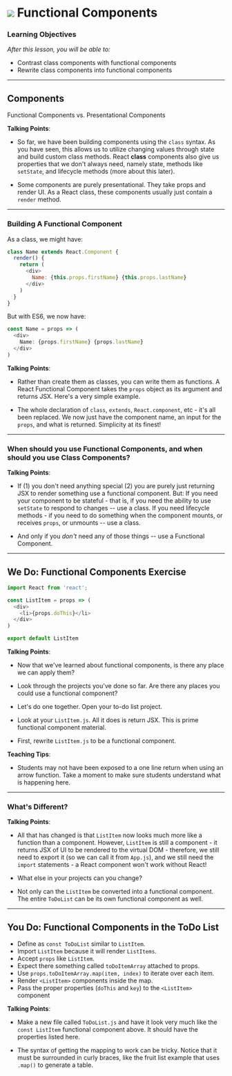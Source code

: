 # ![](https://ga-dash.s3.amazonaws.com/production/assets/logo-9f88ae6c9c3871690e33280fcf557f33.png) Functional Components

### Learning Objectives

*After this lesson, you will be able to:*

- Contrast class components with functional components
- Rewrite class components into functional components

---

## Components

Functional Components vs. Presentational Components

<aside class="notes">

**Talking Points**:

- So far, we have been building components using the `class` syntax.  As you have seen, this allows us to utilize changing values through state and build custom class methods. React **class** components also give us properties that we don't always need, namely state, methods like `setState`, and lifecycle methods (more about this later).

- Some components are purely presentational. They take props and render UI. As a React class, these components usually just contain a `render` method.

</aside>

---

### Building A Functional Component

As a class, we might have:

```javascript
class Name extends React.Component {
  render() {
    return (
      <div>
        Name: {this.props.firstName} {this.props.lastName}
      </div>
    )
  }
}
```

But with ES6, we now have:

```javascript
const Name = props => (
  <div>
    Name: {props.firstName} {props.lastName}
  </div>
)
```

<aside class="notes">

**Talking Points**:

- Rather than create them as classes, you can write them as functions. A React Functional Component takes the `props` object as its argument and returns JSX. Here's a very simple example.

- The whole declaration of `class`, `extends`, `React.component`, etc - it's all been replaced. We now just have the component name, an input for the `props`, and what is returned. Simplicity at its finest!

</aside>

---

### When should you use Functional Components, and when should you use Class Components?

<aside class="notes">

**Talking Points**:

- If (1) you don't need anything special (2) you are purely just returning JSX to render something use a functional component. But: If you need your component to be stateful - that is, if you need the ability to use `setState` to respond to changes -- use a class. If you need lifecycle methods - if you need to do something when the component mounts, or receives `props`, or unmounts -- use a class.

- And only if you _don't_ need any of those things -- use a Functional Component.

</aside>

---

## We Do: Functional Components Exercise


```javascript
import React from 'react';

const ListItem = props => (
  <div>
    <li>{props.doThis}</li>
  </div>
)

export default ListItem


```


<aside class="notes">

**Talking Points**:

- Now that we've learned about functional components, is there any place we can apply them?

- Look through the projects you've done so far. Are there any places you could use a functional component?

- Let's do one together. Open your to-do list project.

- Look at your `ListItem.js`. All it does is return JSX. This is prime functional component material.

- First, rewrite `ListItem.js` to be a functional component.

**Teaching Tips**:

- Students may not have been exposed to a one line return when using an arrow function.  Take a moment to make sure students understand what is happening here.

</aside>

---

### What's Different?


<aside class="notes">

**Talking Points**:

- All that has changed is that `ListItem` now looks much more like a function than a component. However, `ListItem` is still a component - it returns JSX of UI to be rendered to the virtual DOM - therefore, we still need to export it (so we can call it from `App.js`), and we still need the `import` statements - a React component won't work without React!

- What else in your projects can you change?

- Not only can the `ListItem` be converted into a functional component. The
entire `ToDoList` can be its own functional component as well.

</aside>

---

## You Do: Functional Components in the ToDo List



* Define as `const ToDoList` similar to `ListItem`.
* Import `ListItem` because it will render `ListItems`.
* Accept `props` like `ListItem`.
* Expect there something called `toDoItemArray` attached to props.
* Use `props.toDoItemArray.map(item, index)` to iterate over each item.
* Render `<ListItem>` components inside the map.
* Pass the proper properties (`doThis` and `key`) to the `<ListItem>` component


<aside class="notes">

**Talking Points**:

- Make a new file called `ToDoList.js` and have it look very much like the
`const ListItem` functional component above. It should have the 
properties listed here.

- The syntax of getting the mapping to work can be tricky. Notice that it must
be surrounded in curly braces, like the fruit list example that uses `.map()`
to generate a table.

</aside>
